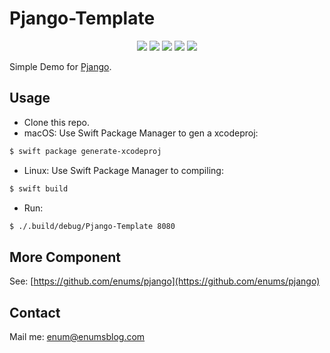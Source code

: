 # Pjango-Template


<p align="center">
	<img src="https://img.shields.io/badge/Build-Passing-brightgreen.svg?style=flat">
	<img src="https://img.shields.io/badge/Swift-3.2-orange.svg?style=flat">
	<img src="https://img.shields.io/badge/Perfect-2.x-orange.svg?style=flat">
   <img src="https://img.shields.io/badge/Platforms-OS%20X%20%7C%20Linux%20-lightgray.svg?style=flat">
   <img src="https://img.shields.io/badge/License-Apache-lightgrey.svg?style=flat">
</p>

Simple Demo for [Pjango](https://github.com/enums/pjango).

## Usage

- Clone this repo.
- macOS: Use Swift Package Manager to gen a xcodeproj:

```bash
$ swift package generate-xcodeproj
```


- Linux: Use Swift Package Manager to compiling:

```bash
$ swift build
```

- Run:

```bash
$ ./.build/debug/Pjango-Template 8080
```


## More Component

See: [https://github.com/enums/pjango](https://github.com/enums/pjango)

## Contact

Mail me: [enum@enumsblog.com](enum@enumsblog.com)